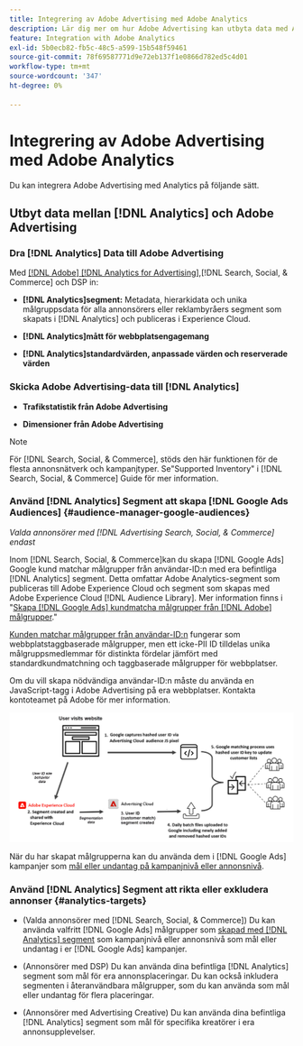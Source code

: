 ```yaml
---
title: Integrering av Adobe Advertising med Adobe Analytics
description: Lär dig mer om hur Adobe Advertising kan utbyta data med Adobe Analytics och hur du kan använda data i sökningar, sociala medier och handel.
feature: Integration with Adobe Analytics
exl-id: 5b0ecb82-fb5c-48c5-a599-15b548f59461
source-git-commit: 78f69587771d9e72eb137f1e0866d782ed5c4d01
workflow-type: tm+mt
source-wordcount: '347'
ht-degree: 0%

---
```


# Integrering av Adobe Advertising med Adobe Analytics

Du kan integrera Adobe Advertising med Analytics på följande sätt.

## Utbyt data mellan [!DNL Analytics] och Adobe Advertising

### Dra [!DNL Analytics] Data till Adobe Advertising

Med [[!DNL Adobe] [!DNL Analytics for Advertising]](/help/integrations/analytics/overview.md),[!DNL Search, Social, & Commerce] och DSP in:

* **[!DNL Analytics]segment:**  Metadata, hierarkidata och unika målgruppsdata för alla annonsörers eller reklambyråers segment som skapats i [!DNL Analytics] och publiceras i Experience Cloud.

* **[!DNL Analytics]mått för webbplatsengagemang**

* **[!DNL Analytics]standardvärden, anpassade värden och reserverade värden**

### Skicka Adobe Advertising-data till [!DNL Analytics]

* **Trafikstatistik från Adobe Advertising**

* **Dimensioner från Adobe Advertising**

>[!NOTE]
>
>För [!DNL Search, Social, & Commerce], stöds den här funktionen för de flesta annonsnätverk och kampanjtyper. Se&quot;Supported Inventory&quot; i [!DNL Search, Social, & Commerce] Guide för mer information.<!-- add link when that's published in ExL -->

### Använd [!DNL Analytics] Segment att skapa [!DNL Google Ads Audiences] {#audience-manager-google-audiences}

*Valda annonsörer med [!DNL Advertising Search, Social, & Commerce] endast*

<!-- Verify all -->

Inom [!DNL Search, Social, & Commerce]kan du skapa [!DNL Google Ads] Google kund matchar målgrupper från användar-ID:n med era befintliga [!DNL Analytics] segment. Detta omfattar Adobe Analytics-segment som publiceras till Adobe Experience Cloud och segment som skapas med Adobe Experience Cloud [!DNL Audience Library]. Mer information finns i &quot;[Skapa [!DNL Google Ads] kundmatcha målgrupper från [!DNL Adobe] målgrupper](/help/search-social-commerce/campaign-management/campaigns/google-audience-from-adobe-audience.md).&quot;

[Kunden matchar målgrupper från användar-ID:n](https://support.google.com/google-ads/answer/9199250) fungerar som webbplatstaggbaserade målgrupper, men ett icke-PII ID tilldelas unika målgruppsmedlemmar för distinkta fördelar jämfört med standardkundmatchning och taggbaserade målgrupper för webbplatser.

Om du vill skapa nödvändiga användar-ID:n måste du använda en JavaScript-tagg i Adobe Advertising <!-- with a user ID parameter -->på era webbplatser. Kontakta kontoteamet på Adobe för mer information.

![process för att skapa segment](/help/integrations/assets/ad_search_user_id_pic.png)

När du har skapat målgrupperna kan du använda dem i [!DNL Google Ads] kampanjer som [mål eller undantag på kampanjnivå eller annonsnivå](#audience-manager-targets).

### Använd [!DNL Analytics] Segment att rikta eller exkludera annonser {#analytics-targets}

* (Valda annonsörer med [!DNL Search, Social, & Commerce]) Du kan använda valfritt [!DNL Google Ads] målgrupper som [skapad med [!DNL Analytics] segment](#audience-manager-google-audiences) som kampanjnivå eller annonsnivå som mål eller undantag i er [!DNL Google Ads] kampanjer.

* (Annonsörer med DSP) Du kan använda dina befintliga [!DNL Analytics] segment som mål för era annonsplaceringar. Du kan också inkludera segmenten i återanvändbara målgrupper, som du kan använda som mål eller undantag för flera placeringar.

* (Annonsörer med Advertising Creative) Du kan använda dina befintliga [!DNL Analytics] segment som mål för specifika kreatörer i era annonsupplevelser.
